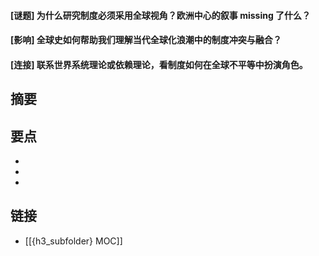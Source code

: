 #### [谜题] 为什么研究制度必须采用全球视角？欧洲中心的叙事 missing 了什么？


#### [影响] 全球史如何帮助我们理解当代全球化浪潮中的制度冲突与融合？


#### [连接] 联系世界系统理论或依赖理论，看制度如何在全球不平等中扮演角色。


## 摘要


## 要点

- 
- 
- 

## 链接

- [[{h3_subfolder} MOC]]
